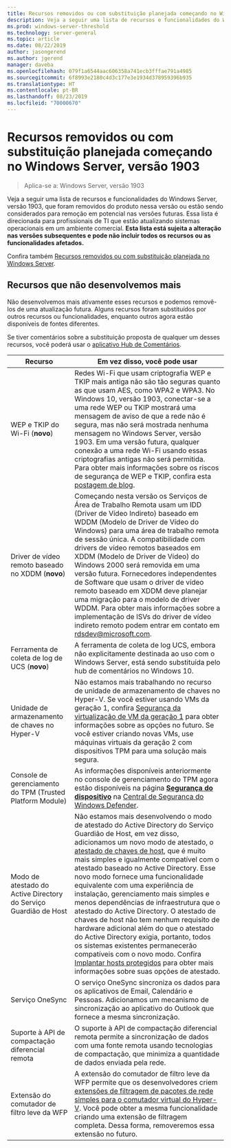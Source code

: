 ```yaml
---
title: Recursos removidos ou com substituição planejada começando no Windows Server, versão 1903
description: Veja a seguir uma lista de recursos e funcionalidades do Windows Server, versão 1903, que foram removidos do produto nessa versão ou estão sendo considerados para remoção em potencial nas versões futuras. Essa lista é direcionada para profissionais de TI que estão atualizando sistemas operacionais em um ambiente comercial.
ms.prod: windows-server-threshold
ms.technology: server-general
ms.topic: article
ms.date: 08/22/2019
author: jasongerend
ms.author: jgerend
manager: daveba
ms.openlocfilehash: 079f1a6544aac606358a741ecb3fffae791a4985
ms.sourcegitcommit: 6f8993e2180c4d3c177e3e1934d378959396b935
ms.translationtype: HT
ms.contentlocale: pt-BR
ms.lasthandoff: 08/23/2019
ms.locfileid: "70000670"
---
```

# <a name="features-removed-or-planned-for-replacement-starting-with-windows-server-version-1903"></a>Recursos removidos ou com substituição planejada começando no Windows Server, versão 1903

>Aplica-se a: Windows Server, versão 1903

Veja a seguir uma lista de recursos e funcionalidades do Windows Server, versão 1903, que foram removidos do produto nessa versão ou estão sendo considerados para remoção em potencial nas versões futuras. Essa lista é direcionada para profissionais de TI que estão atualizando sistemas operacionais em um ambiente comercial. **Esta lista está sujeita a alteração nas versões subsequentes e pode não incluir todos os recursos ou as funcionalidades afetados.**

Confira também [Recursos removidos ou com substituição planejada no Windows Server](removed-features.md).

## <a name="features-were-no-longer-developing"></a>Recursos que não desenvolvemos mais

Não desenvolvemos mais ativamente esses recursos e podemos removê-los de uma atualização futura. Alguns recursos foram substituídos por outros recursos ou funcionalidades, enquanto outros agora estão disponíveis de fontes diferentes. 

Se tiver comentários sobre a substituição proposta de qualquer um desses recursos, você poderá usar o [aplicativo Hub de Comentários](https://support.microsoft.com/help/4021566/windows-10-send-feedback-to-microsoft-with-feedback-hub-app). 


|                         Recurso                         |                                                                                                                                                                                                                                                                                                                                                                                                                           Em vez disso, você pode usar                                                                                                                                                                                                                                                                                                                                                                                                                            |
|---------------------------------------------------------|--------------------------------------------------------------------------------------------------------------------------------------------------------------------------------------------------------------------------------------------------------------------------------------------------------------------------------------------------------------------------------------------------------------------------------------------------------------------------------------------------------------------------------------------------------------------------------------------------------------------------------------------------------------------------------------------------------------------------------------------------------------------------------------------------------------------------------------------------------------------------|
|              WEP e TKIP do Wi-Fi (**novo**)               |                                                                                                                                                                  Redes Wi-Fi que usam criptografia WEP e TKIP mais antiga não são tão seguras quanto as que usam AES, como WPA2 e WPA3. No Windows 10, versão 1903, conectar-se a uma rede WEP ou TKIP mostrará uma mensagem de aviso de que a rede não é segura, mas não será mostrada nenhuma mensagem no Windows Server, versão 1903. Em uma versão futura, qualquer conexão a uma rede Wi-Fi usando essas criptografias antigas não será permitida. Para obter mais informações sobre os riscos de segurança de WEP e TKIP, confira esta [postagem de blog](https://go.microsoft.com/fwlink/p/?linkid=2008426).                                                                                                                                                                   |
|       Driver de vídeo remoto baseado no XDDM (**novo**)        |                                                                                                                                          Começando nesta versão os Serviços de Área de Trabalho Remota usam um IDD (Driver de Vídeo Indireto) baseado em WDDM (Modelo de Driver de Vídeo do Windows) para uma área de trabalho remota de sessão única. A compatibilidade com drivers de vídeo remotos baseados em XDDM (Modelo de Driver de Vídeo) do Windows 2000 será removida em uma versão futura. Fornecedores independentes de Software que usam o driver de vídeo remoto baseado em XDDM deve planejar uma migração para o modelo de driver WDDM. Para obter mais informações sobre a implementação de ISVs do driver de vídeo indireto remoto podem entrar em contato em [rdsdev@microsoft.com](mailto:rdsdev@microsoft.com).                                                                                                                                           |
|            Ferramenta de coleta de log de UCS (**novo**)            |                                                                                                                                                                                                                                                                                                                                                         A ferramenta de coleta de log UCS, embora não explicitamente destinada ao uso com o Windows Server, está sendo substituída pelo hub de comentários no Windows 10.                                                                                                                                                                                                                                                                                                                                                         |
|              Unidade de armazenamento de chaves no Hyper-V               |                                                                                                                                                                                                        Não estamos mais trabalhando no recurso de unidade de armazenamento de chaves no Hyper-V. Se você estiver usando VMs da geração 1, confira [Segurança da virtualização de VM da geração 1](https://docs.microsoft.com/windows-server/virtualization/hyper-v/learn-more/generation-1-virtual-machine-security-settings-for-hyper-v) para obter informações sobre as opções no futuro. Se você estiver criando novas VMs, use máquinas virtuais da geração 2 com dispositivos TPM para uma solução mais segura.                                                                                                                                                                                                         |
|    Console de gerenciamento do TPM (Trusted Platform Module)     |                                                                                                                                                                                                                          As informações disponíveis anteriormente no console de gerenciamento do TPM agora estão disponíveis na página [**Segurança do dispositivo**](https://docs.microsoft.com/windows/security/threat-protection/windows-defender-security-center/wdsc-device-security) na [Central de Segurança do Windows Defender](https://docs.microsoft.com/windows/security/threat-protection/windows-defender-security-center/windows-defender-security-center).                                                                                                                                                                                                                          |
| Modo de atestado do Active Directory do Serviço Guardião de Host | Não estamos mais desenvolvendo o modo de atestado do Active Directory do Serviço Guardião de Host, em vez disso, adicionamos um novo modo de atestado, o [atestado de chaves de host](../security/guarded-fabric-shielded-vm/guarded-fabric-create-host-key.md), que é muito mais simples e igualmente compatível com o atestado baseado no Active Directory.  Esse novo modo fornece uma funcionalidade equivalente com uma experiência de instalação, gerenciamento mais simples e menos dependências de infraestrutura que o atestado do Active Directory. O atestado de chaves de host não tem nenhum requisito de hardware adicional além do que o atestado do Active Directory exigia, portanto, todos os sistemas existentes permanecerão compatíveis com o novo modo. Confira [Implantar hosts protegidos](../security/guarded-fabric-shielded-vm/guarded-fabric-configure-hgs-with-authorized-hyper-v-hosts.md) para obter mais informações sobre suas opções de atestado. |
|                     Serviço OneSync                     |                                                                                                                                                                                                                                                                                                                                                   O serviço OneSync sincroniza os dados para os aplicativos de Email, Calendário e Pessoas. Adicionamos um mecanismo de sincronização ao aplicativo do Outlook que fornece a mesma sincronização.                                                                                                                                                                                                                                                                                                                                                    |
|       Suporte à API de compactação diferencial remota       |                                                                                                                                                                                                                                                                                                           O suporte à API de compactação diferencial remota permite a sincronização de dados com uma fonte remota usando tecnologias de compactação, que minimiza a quantidade de dados enviada pela rede. |
|         Extensão do comutador de filtro leve da WFP         |                                                                                                                                                                                                                                      A extensão do comutador de filtro leve da WFP permite que os desenvolvedores criem [extensões de filtragem de pacotes de rede simples para o comutador virtual do Hyper-V](https://docs.microsoft.com/windows-hardware/drivers/network/using-virtual-switch-filtering). Você pode obter a mesma funcionalidade criando uma extensão de filtragem completa. Dessa forma, removeremos essa extensão no futuro.                                                                                                                                                                                                                                      |

